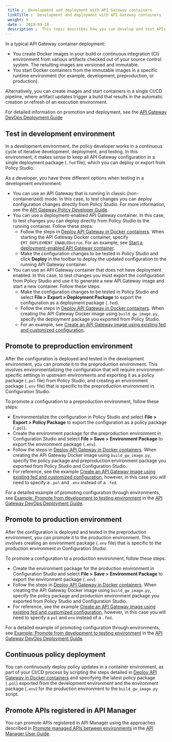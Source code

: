 ```yaml
---
 title :  Development and deployment with API Gateway containers 
 linkTitle :  Development and deployment with API Gateway containers
 weight: 9
 date :  2019-09-18 
 description :  This topic describes how you can develop and test APIs and policies in a development environment, and how you can promote and deploy them in other environments (for example, preproduction and production).
---
```


In a typical API Gateway container deployment:

* You create Docker images in your build or continuous integration (CI) environment from various artifacts checked out of your source control system. The resulting images are versioned and immutable.
* You start Docker containers from the immutable images in a specific runtime environment (for example, development, preproduction, or production).

Alternatively, you can create images and start containers in a single CI/CD pipeline, where artifact updates trigger a build that results in the automatic creation or refresh of an execution environment.

For detailed information on promotion and deployment, see the
[API Gateway DevOps Deployment Guide](/bundle/APIGateway_77_PromotionGuide_allOS_en_HTML5/)

## Test in development environment

In a development environment, the policy developer works in a continuous cycle of iterative development, deployment, and testing. In this environment, it makes sense to keep all API Gateway configuration in a single deployment package (`.fed` file), which you can deploy or export from Policy Studio.

As a developer, you have three different options when testing in a development environment:

* You can use an API Gateway that is running in classic (non-containerized) mode. In this case, to test changes you can deploy configuration changes directly from Policy Studio. For more information, see the [API Gateway Policy Developer Guide](/bundle/APIGateway_77_PolicyDevGuide_allOS_en_HTML5/).
* You can use a deployment-enabled API Gateway container. In this case, to test changes you can deploy directly from Policy Studio to the running container. Follow these steps:
  * Follow the steps in [Deploy API Gateway in Docker containers](/docs/container_topics/containers_docker_setup). When starting the API Gateway Docker container, specify `EMT_DEPLOYMENT_ENABLED=true`.   For an example, see [Start a deployment-enabled API Gateway container](/docs/container_topics/containers_docker_setup/docker_script_gwstart#Enable).
  * Make the configuration changes to be tested in Policy Studio and click **Deploy** in the toolbar to deploy the updated configuration to the running API Gateway container.
* You can use an API Gateway container that does not have deployment enabled. In this case, to test changes you must export the configuration from Policy Studio and use it to generate a new API Gateway image and start a new container. Follow these steps:
  * Make the configuration changes to be tested in Policy Studio and select **File > Export > Deployment Package** to export the configuration as a deployment package (`.fed`).
  * Follow the steps in [Deploy API Gateway in Docker containers](/docs/container_topics/containers_docker_setup). When creating the API Gateway Docker image using `build_gw_image.py`, specify the deployment package you exported from Policy Studio.
  * For an example, see [Create an API Gateway image using existing fed and customized configuration](/docs/container_topics/containers_docker_setup/docker_script_gwimage#Create6).

## Promote to preproduction environment

After the configuration is deployed and tested in the development environment, you can promote it to the preproduction environment. This involves environmentalizing the configuration that will require environment-specific settings in upstream environments and exporting it as a policy package (`.pol` file) from Policy Studio, and creating an environment package (`.env` file) that is specific to the preproduction environment in Configuration Studio.

To promote a configuration to a preproduction environment, follow these steps:

* Environmentalize the configuration in Policy Studio and select **File > Export > Policy Package** to export the configuration as a policy package (`.pol`).
* Create the environment package for the preproduction environment in Configuration Studio and select **File > Save > Environment Package** to export the environment package (`.env`).
* Follow the steps in [Deploy API Gateway in Docker containers](/docs/container_topics/containers_docker_setup). When creating the API Gateway Docker image using `build_gw_image.py`, specify the policy package and preproduction environment package you exported from Policy Studio and Configuration Studio.
* For reference, see the example [Create an API Gateway image using existing fed and customized configuration](/docs/container_topics/containers_docker_setup/docker_script_gwimage#Create6), however, in this case you will need to specify a `.pol` and `.env` instead of a `.fed`.

For a detailed example of promoting configuration through environments, see [Example: Promote from development to testing environment](/csh?context=465&product=prod-api-gateway-77)
in the [API Gateway DevOps Deployment Guide](/bundle/APIGateway_77_PromotionGuide_allOS_en_HTML5/).

## Promote to production environment

After the configuration is deployed and tested in the preproduction environment, you can promote it to the production environment. This involves creating an environment package (`.env` file) that is specific to the production environment in Configuration Studio.

To promote a configuration to a production environment, follow these steps:

* Create the environment package for the production environment in Configuration Studio and select **File > Save > Environment Package** to export the environment package (`.env`).
* Follow the steps in [Deploy API Gateway in Docker containers](/docs/container_topics/containers_docker_setup). When creating the API Gateway Docker image using `build_gw_image.py`, specify the policy package and production environment package you exported from Policy Studio and Configuration Studio.
* For reference, see the example [Create an API Gateway image using existing fed and customized configuration](/docs/container_topics/containers_docker_setup/docker_script_gwimage#Create6), however, in this case you will need to specify a `pol` and `env` instead of a `.fed`.

For a detailed example of promoting configuration through environments, see [Example: Promote from development to testing environment](/csh?context=465&product=prod-api-gateway-77)
in the [API Gateway DevOps Deployment Guide](/bundle/APIGateway_77_PromotionGuide_allOS_en_HTML5/).

## Continuous policy deployment

You can continuously deploy policy updates in a container environment, as part of your CI/CD process by scripting the steps detailed in [Deploy API Gateway in Docker containers](/docs/container_topics/containers_docker_setup) and specifying the latest policy package (`.pol`) exported from the development environment and the environment package (`.env`) for the production environment to the `build_gw_image.py` script.

## Promote APIs registered in API Manager

You can promote APIs registered in API Manager using the approaches described in [Promote managed APIs between environments](/csh?context=1027&product=prod-api-manager-77)
in the [API Manager User Guide](/bundle/APIManager_77_APIMgmtGuide_allOS_en_HTML5/).
